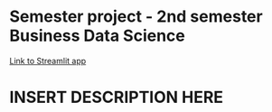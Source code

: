 # Semester project - 2nd semester Business Data Science

[Link to Streamlit app](https://app-project-mlops.cloud.sdu.dk/)

# **INSERT DESCRIPTION HERE**
